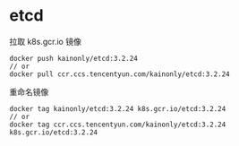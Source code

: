 # etcd

拉取 k8s.gcr.io 镜像

```shell
docker push kainonly/etcd:3.2.24
// or
docker pull ccr.ccs.tencentyun.com/kainonly/etcd:3.2.24
```

重命名镜像

```shell
docker tag kainonly/etcd:3.2.24 k8s.gcr.io/etcd:3.2.24
// or
docker tag ccr.ccs.tencentyun.com/kainonly/etcd:3.2.24 k8s.gcr.io/etcd:3.2.24
```